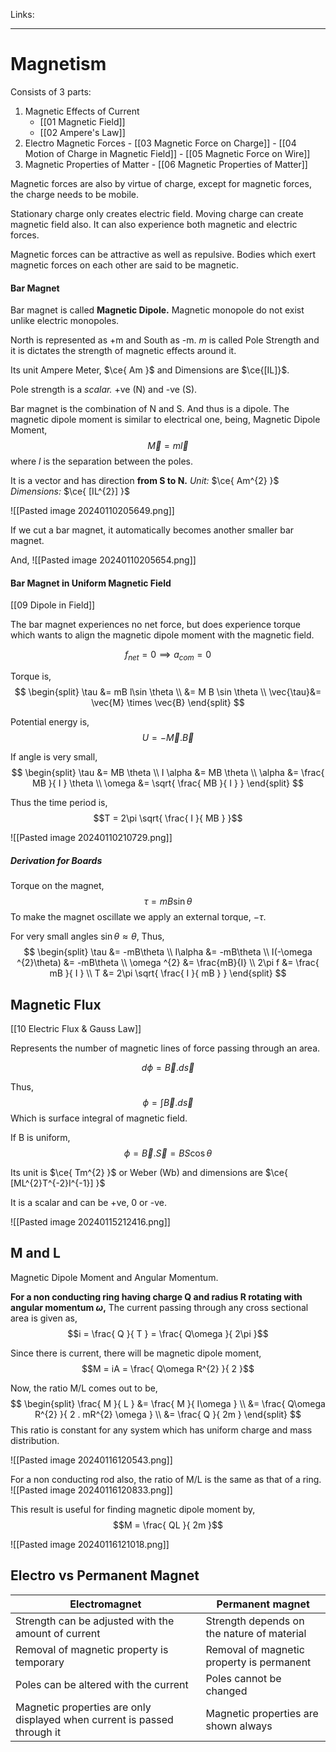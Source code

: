 Links: 
___
# Magnetism 

Consists of 3 parts:
1. Magnetic Effects of Current
	- [[01 Magnetic Field]]
	- [[02 Ampere's Law]]
1. Electro Magnetic Forces
	   - [[03 Magnetic Force on Charge]]
	   - [[04 Motion of Charge in Magnetic Field]]
	   - [[05 Magnetic Force on Wire]]
2. Magnetic Properties of Matter 
	   - [[06 Magnetic Properties of Matter]]

Magnetic forces are also by virtue of charge, except for magnetic forces, the charge needs to be mobile. 

Stationary charge only creates electric field. 
Moving charge can create magnetic field also. It can also experience both magnetic and electric forces. 

Magnetic forces can be attractive as well as repulsive. 
Bodies which exert magnetic forces on each other are said to be magnetic. 

#### Bar Magnet 
Bar magnet is called **Magnetic Dipole.**
Magnetic monopole do not exist unlike electric monopoles. 

North is represented as +m and South as -m.
$m$ is called Pole Strength and it is dictates the strength of magnetic effects around it.

Its unit Ampere Meter, $\ce{ Am }$ and Dimensions are $\ce{[IL]}$. 

Pole strength is a *scalar.* +ve (N) and -ve (S).

Bar magnet is the combination of N and S. And thus is a dipole. 
The magnetic dipole moment is similar to electrical one, being,
Magnetic Dipole Moment,
$$\vec{M} = m\vec{l}$$
where $l$ is the separation between the poles. 

It is a vector and has direction **from S to N.** 
*Unit:* $\ce{ Am^{2} }$
*Dimensions:* $\ce{ [IL^{2}] }$

![[Pasted image 20240110205649.png]]

If we cut a bar magnet, it automatically becomes another smaller bar magnet. 

And,
![[Pasted image 20240110205654.png]]
#### Bar Magnet in Uniform Magnetic Field
[[09 Dipole in Field]]

The bar magnet experiences no net force, but does experience torque which wants to align the magnetic dipole moment with the magnetic field. 

$$f_{net} = 0 \implies a_{com} = 0$$

Torque is,
$$
\begin{split}
\tau &= mB l\sin \theta \\
&= M B \sin \theta \\
\vec{\tau}&= \vec{M} \times \vec{B}
\end{split}
$$

Potential energy is,
$$U = -\vec{M} . \vec{B}$$

If angle is very small,
$$
\begin{split}
\tau &= MB \theta \\
I \alpha &= MB \theta \\
\alpha &= \frac{ MB }{ I } \theta \\
\omega &= \sqrt{ \frac{ MB }{ I } }
\end{split}
$$

Thus the time period is,
$$T = 2\pi \sqrt{ \frac{ I }{ MB } }$$

![[Pasted image 20240110210729.png]]

##### Derivation for Boards
Torque on the magnet,
$$\tau = mB\sin \theta$$
To make the magnet oscillate we apply an external torque, $-\tau$.

For very small angles $\sin \theta \approx \theta$,
Thus,
$$
\begin{split}
\tau &= -mB\theta \\
I\alpha &= -mB\theta \\
I(-\omega ^{2}\theta) &= -mB\theta \\
\omega ^{2} &= \frac{mB}{I} \\
2\pi f &= \frac{ mB }{ I } \\
T &= 2\pi \sqrt{ \frac{ I }{ mB } }
\end{split}
$$

## Magnetic Flux
[[10 Electric Flux & Gauss Law]]

Represents the number of magnetic lines of force passing through an area.

$$d\phi = \vec{B}.d\vec{s}$$

Thus,
$$\phi = \int \vec{B}.d\vec{s}$$
Which is surface integral of magnetic field. 

If B is uniform,
$$\phi = \vec{B}.\vec{S} = BS\cos \theta$$

Its unit is $\ce{ Tm^{2} }$ or Weber (Wb) and dimensions are $\ce{ [ML^{2}T^{-2}I^{-1}] }$

It is a scalar and can be +ve, 0 or -ve.

![[Pasted image 20240115212416.png]]

## M and L
Magnetic Dipole Moment and Angular Momentum. 

**For a non conducting ring having charge Q and radius R rotating with angular momentum $\omega$,**
The current passing through any cross sectional area is given as,
$$i = \frac{ Q }{ T } = \frac{ Q\omega }{ 2\pi }$$

Since there is current, there will be magnetic dipole moment,
$$M = iA = \frac{ Q\omega R^{2} }{ 2 }$$

Now, the ratio M/L comes out to be,
$$
\begin{split}
\frac{ M }{ L } &= \frac{ M }{ I\omega } \\
&= \frac{ Q\omega R^{2} }{ 2 . mR^{2} \omega } \\
&= \frac{ Q }{ 2m }
\end{split}
$$
This ratio is constant for any system which has uniform charge and mass distribution. 

![[Pasted image 20240116120543.png]]

For a non conducting rod also, the ratio of M/L is the same as that of a ring. 
![[Pasted image 20240116120833.png]]

This result is useful for finding magnetic dipole moment by,
$$M = \frac{ QL }{ 2m }$$

![[Pasted image 20240116121018.png]]


## Electro vs Permanent Magnet

| Electromagnet                                                            | Permanent magnet                           |
| ------------------------------------------------------------------------ | ------------------------------------------ |
| Strength can be adjusted with the amount of current                      | Strength depends on the nature of material |
| Removal of magnetic property is temporary                                | Removal of magnetic property is permanent  |
| Poles can be altered with the current                                    | Poles cannot be changed                    |
| Magnetic properties are only displayed when current is passed through it | Magnetic properties are shown always                                           |

















